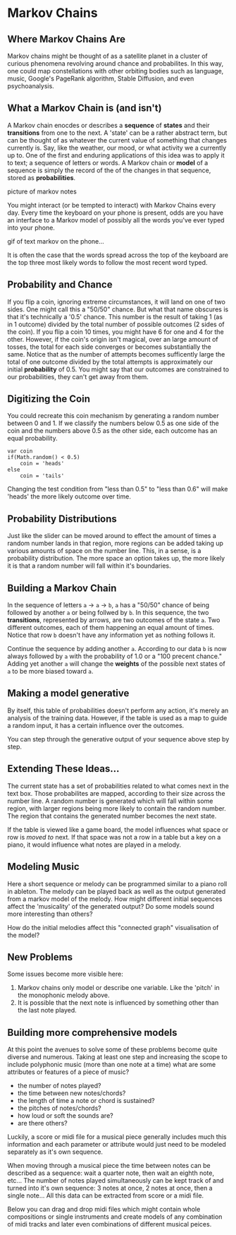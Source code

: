 # Markov Chains

## Where Markov Chains Are
Markov chains might be thought of as a satellite planet in a cluster of curious phenomena revolving around chance and probabilites. In this way, one could map constellations with other orbiting bodies such as language, music, Google's PageRank algorithm, Stable Diffusion, and even psychoanalysis.

## What a Markov Chain is (and isn't)
A Markov chain enocdes or describes a **sequence** of **states** and their **transitions** from one to the next. A 'state' can be a rather abstract term, but can be thought of as whatever the current value of something that changes currently is. Say, like the weather, our mood, or what activity we a currently up to. One of the first and enduring applications of this idea was to apply it to text; a sequence of letters or words. A Markov chain or **model** of a sequence is simply the record of the of the changes in that sequence, stored as **probabilities**.

picture of markov notes

You might interact (or be tempted to interact) with Markov Chains every day. Every time the keyboard on your phone is present, odds are you have an interface to a Markov model of possibly all the words you've ever typed into your phone. 

gif of text markov on the phone...

It is often the case that the words spread across the top of the keyboard are the top three most likely words to follow the most recent word typed. 

## Probability and Chance
If you flip a coin, ignoring extreme circumstances, it will land on one of two sides. One might call this a "50/50" chance. But what that name obscures is that it's technically a '0.5' chance. This number is the result of taking 1 (as in 1 outcome) divided by the total number of possible outcomes (2 sides of the coin). If you flip a coin 10 times, you might have 6 for one and 4 for the other. However, if the coin's origin isn't magical, over an large amount of tosses, the total for each side converges or becomes substantially the same. Notice that as the number of attempts becomes sufficently large the total of one outcome divided by the total attempts is approximately our initial **probability** of 0.5. You might say that our outcomes are constrained to our probabilities, they can't get away from them.

## Digitizing the Coin
You could recreate this coin mechanism by generating a random number between 0 and 1. If we classify the numbers below 0.5 as one side of the coin and the numbers above 0.5 as the other side, each outcome has an equal probability.
```
var coin
if(Math.random() < 0.5)
    coin = 'heads'
else
    coin = 'tails'
```
Changing the test condition from "less than 0.5" to "less than 0.6" will make 'heads' the more likely outcome over time. 

## Probability Distributions
Just like the slider can be moved around to effect the amount of times a random number lands in that region, more regions can be added taking up various amounts of space on the number line. This, in a sense, is a probability distribution. The more space an option takes up, the more likely it is that a random number will fall within it's boundaries.

## Building a Markov Chain
In the sequence of letters `a` -> `a` -> `b`,  `a` has a "50/50" chance of being followed by another `a` or being follwed by `b`. In this sequence, the two **transitions**, represented by arrows, are two outcomes of the state `a`. Two different outcomes, each of them happening an equal amount of times. Notice that row `b` doesn't have any information yet as nothing follows it. 

Continue the sequence by adding another `a`. According to our data `b` is now always followed by `a` with the probability of 1.0 or a "100 precent chance." Adding yet another `a` will change the **weights** of the possible next states of `a` to be more biased toward `a`.

## Making a model generative
By itself, this table of probabilities doesn't perform any action, it's merely an analysis of the training data. However, if the table is used as a map to guide a random input, it has a certain influence over the outcomes.

You can step through the generative output of your sequence above step by step. 

## Extending These Ideas...
The current state has a set of probabilities related to what comes next in the text box. Those probabilites are mapped, according to their size across the number line. A random number is generated which will fall within some region, with larger regions being more likely to contain the random number. The region that contains the generated number becomes the next state.

If the table is viewed like a game board, the model influences what space or row is *moved to* next. If that space was not a row in a table but a key on a piano, it would influence what notes are played in a melody.

## Modeling Music
Here a short sequence or melody can be programmed similar to a piano roll in ableton. The melody can be played back as well as the output generated from a markov model of the melody. How might different initial sequences affect the 'musicality' of the generated output? Do some models sound more interesting than others?

How do the initial melodies affect this "connected graph" visualisation of the model?

## New Problems
Some issues become more visible here:
1. Markov chains only model or describe one variable. Like the 'pitch' in the monophonic melody above.
2. It is possible that the next note is influenced by something other than the last note played.

## Building more comprehensive models
At this point the avenues to solve some of these problems become quite diverse and numerous. Taking at least one step and increasing the scope to include polyphonic music (more than one note at a time) what are some attributes or features of a piece of music?

- the number of notes played?
- the time between new notes/chords?
- the length of time a note or chord is sustained?
- the pitches of notes/chords?
- how loud or soft the sounds are?
- are there others?

Luckily, a score or midi file for a musical piece generally includes  much this information and each parameter or attribute would just need to be modeled separately as it's own sequence.

When moving through a musical piece the time between notes can be described as a sequence: wait a quarter note, then wait an eighth note, etc... The number of notes played simultaneously can be kept track of and turned into it's own sequence: 3 notes at once, 2 notes at once, then a single note... All this data can be extracted from score or a midi file.

Below you can drag and drop midi files which might contain whole compositions or single instruments and create models of any combination of midi tracks and later even combinations of different musical peices.
